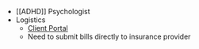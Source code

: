 - [[ADHD]] Psychologist
- Logistics
	- [Client Portal](https://beryl-nightingale.clientsecure.me/sign-in)
	- Need to submit bills directly to insurance provider